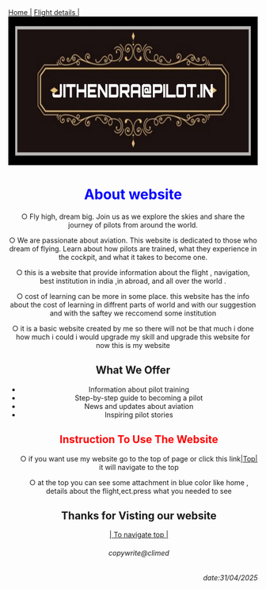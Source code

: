 
<html>
  <head>
  </head>
  <body>
  <style>
    body{
    background-color: light grey;
      }
  </style>
    <nav>
      <a href="Imageproject.html">Home |</a>
      <a href="flight.html">Flight details |</a>
    </nav>
    <img src="Picsart_25-04-12_23-14-31-032.jpg" alt="title" width="1250px" height="300px">
    <header>
      <style>
        h1 {
           color:blue;
          }
      </style>
      <h1>About website </h1>
      <p>○ Fly high, dream big. Join us as we explore the skies and share the journey of pilots from around the world.</p>
      <p>○ We are passionate about aviation. This website is dedicated to those who dream of flying. Learn about how pilots are trained, what they experience in the cockpit, and what it takes to become one.</p>
      <p>○ this is a website that provide information about the flight , navigation, best institution in india ,in abroad, and all over the world .</p>
      <p>○ cost of learning can be more in some place. this website has the info about the cost of learning in diffrent parts of world and with our suggestion and with the saftey we reccomend some institution</p>
      <p>○ it is a basic website created by me so there will not be that much i done how much i could i would upgrade my skill and upgrade this website for now this is my website </p>
      <h2>What We Offer</h2>
<ul>
  <li>Information about pilot training</li>
  <li>Step-by-step guide to becoming a pilot</li>
  <li>News and updates about aviation</li>
  <li>Inspiring pilot stories</li>
</u
    </header>
    <main>
      <style>
      #red{
          color:red;
          }
        </style>
      <h2 id="red">Instruction To Use The Website </h2>
      <p>○ if you want use my website go to the top of page or click this link<a href="Imageproject.html">|Top|</a> it will navigate to the top </p>
      <p>○ at the top you can see some attachment in blue color like home , details about the flight,ect.press what you needed to see </p>
    </main>
     <footer>
      <h2>Thanks for Visting our website</h2>
      <a href="Imageproject.html">| To navigate top |</a>
      <h6>copywrite@climed</h6> 
      <h6 style="text-align:right">date:31/04/2025</h6>
      </footer>
  </body>
</html>
